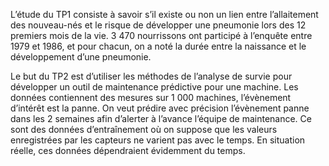 L’étude du TP1 consiste à savoir s’il existe ou non un lien entre l’allaitement des nouveau-nés et le risque de développer une pneumonie lors des 12 premiers mois de la vie. 3 470 nourrissons ont participé à l’enquête entre 1979 et 1986, et pour chacun, on a noté la durée entre la naissance et le développement d’une pneumonie.

Le but du TP2 est d’utiliser les méthodes de l’analyse de survie pour développer un outil de maintenance prédictive pour une machine. Les données contiennent des mesures sur 1 000 machines, l’évènement d’intérêt est la panne. On veut prédire avec précision l’évènement panne dans les 2 semaines afin d’alerter à l’avance l’équipe de maintenance. Ce sont des données d’entraînement où on suppose que les valeurs enregistrées par les capteurs ne varient pas avec le temps. En situation réelle, ces données dépendraient évidemment du temps.
